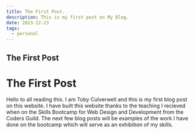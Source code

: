 ```yaml
---
title: The First Post.
description: This is my first post on My Blog.
date: 2023-12-23
tags:
  - personal
---
```


## The First Post


<div class="container fluid">
  <h1 class="col align-self-center">The First Post</h1>
  <div class="row justify-content-center">
    <p class="col-8">
    Hello to all reading this. I am Toby Culverwell and this is my first blog post on this website. I have built this website thanks to the teaching I recieved when on the Skills Bootcamp for Web Design and Development from the Coders Guild. The next few blog posts will be examples of the work I have done on the bootcamp which will serve as an exhibition of my skills.
    </p>
  </div>
</div>

